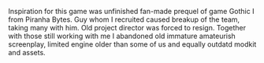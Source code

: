 Inspiration for this game was unfinished fan-made prequel of game Gothic I from Piranha Bytes.
Guy whom I recruited caused breakup of the team, taking many with him. Old project director was forced to resign.
Together with those still working with me I abandoned old immature amateurish screenplay, limited engine older than some of us and equally outdatd modkit and assets.
